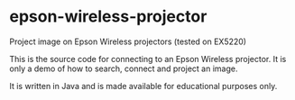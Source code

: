 # epson-wireless-projector
Project image on Epson Wireless projectors (tested on EX5220)

This is the source code for connecting to an Epson Wireless projector. It is only a demo of how to search, connect and project an image.

It is written in Java and is made available for educational purposes only.
